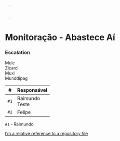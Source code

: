 ```yaml
---


---
```


<h1 id="monitoração---abastece-aí">Monitoração - Abastece Aí</h1>
<h3 id="escalation">Escalation</h3>
<p>Mule<br>
Zicard<br>
Muxi<br>
Munddipag</p>

<table>
<thead>
<tr>
<th>#</th>
<th>Responsável</th>
</tr>
</thead>
<tbody>
<tr>
<td><code>#1</code></td>
<td>Raimundo<br>Teste</td>
</tr>
<tr>
<td><code>#2</code></td>
<td>Felipe</td>
</tr>
</tbody>
</table><p><code>#1</code> - Raimundo</p>
<p><a href="../Teste">I’m a relative reference to a repository file</a></p>

